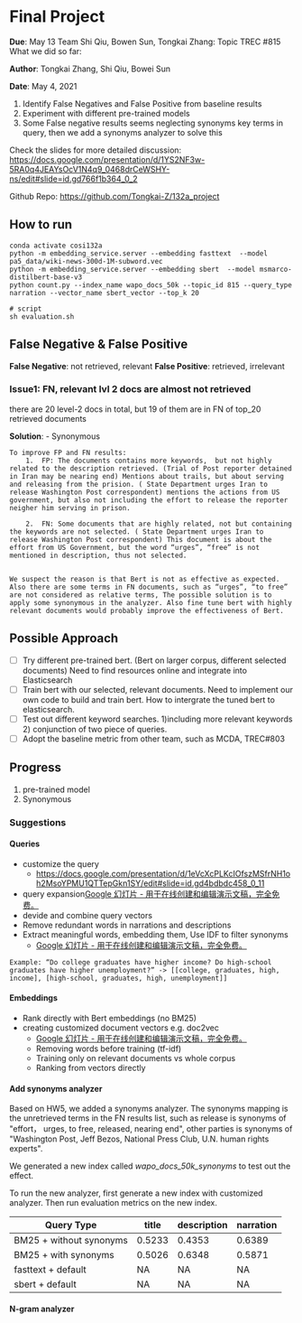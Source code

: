# Final Project

**Due**: May 13
Team Shi Qiu, Bowen Sun, Tongkai Zhang:
Topic TREC #815
What we did so far:

**Author**: Tongkai Zhang, Shi Qiu, Bowei Sun

**Date**: May 4, 2021
1. Identify False Negatives and False Positive from baseline results
2. Experiment with different pre-trained models
3. Some False negative results seems neglecting synonyms key terms in query, then we add a synonyms analyzer to solve this

Check the slides for more detailed discussion: https://docs.google.com/presentation/d/1YS2NF3w-5RA0q4JEAYsOcV1N4q9_0468drCeWSHY-ns/edit#slide=id.gd766f1b364_0_2

Github Repo: https://github.com/Tongkai-Z/132a_project

## How to run

```
conda activate cosi132a
python -m embedding_service.server --embedding fasttext  --model pa5_data/wiki-news-300d-1M-subword.vec
python -m embedding_service.server --embedding sbert  --model msmarco-distilbert-base-v3
python count.py --index_name wapo_docs_50k --topic_id 815 --query_type narration --vector_name sbert_vector --top_k 20

# script
sh evaluation.sh

```

## False Negative & False Positive

**False Negative**: not retrieved, relevant
**False Positive**: retrieved, irrelevant

### Issue1: FN, relevant lvl 2 docs are almost not retrieved

there are 20 level-2 docs in total, but 19 of them are in FN of top_20 retrieved documents

**Solution**: - Synonymous

```
To improve FP and FN results:
	1.	FP: The documents contains more keywords,  but not highly related to the description retrieved. (Trial of Post reporter detained in Iran may be nearing end) Mentions about trails, but about serving and releasing from the prision. ( State Department urges Iran to release Washington Post correspondent) mentions the actions from US government, but also not including the effort to release the reporter neigher him serving in prison.

	2.	FN: Some documents that are highly related, not but containing the keywords are not selected. ( State Department urges Iran to release Washington Post correspondent) This document is about the effort from US Government, but the word “urges”, “free” is not mentioned in description, thus not selected.


We suspect the reason is that Bert is not as effective as expected. Also there are some terms in FN documents, such as “urges”, “to free” are not considered as relative terms, The possible solution is to apply some synonymous in the analyzer. Also fine tune bert with highly relevant documents would probably improve the effectiveness of Bert.
```

## Possible Approach

- [ ] Try different pre-trained bert. (Bert on larger corpus, different selected documents) Need to find resources online and integrate into Elasticsearch
- [ ] Train bert with our selected, relevant documents. Need to implement our own code to build and train bert. How to intergrate the tuned bert to elasticsearch.
- [ ] Test out different keyword searches. 1)including more relevant keywords 2) conjunction of two piece of queries.
- [ ] Adopt the baseline metric from other team, such as MCDA, TREC#803

## Progress

1. pre-trained model
2. Synonymous

### Suggestions

#### Queries

- customize the query
  - https://docs.google.com/presentation/d/1eVcXcPLKcIOfszMSfrNH1oh2MsoYPMU1QTTepGkn1SY/edit#slide=id.gd4bdbdc458_0_11
- query expansion[Google 幻灯片 - 用于在线创建和编辑演示文稿，完全免费。](https://docs.google.com/presentation/d/1VaO-38JedXqk2YUYiaY8dkgzBJqIDw0xvWaypY8wAX4/edit#slide=id.gd4a5a6b322_0_0)
- devide and combine query vectors
- Remove redundant words in narrations and descriptions
- Extract meaningful words, embedding them, Use IDF to filter synonyms
  - [Google 幻灯片 - 用于在线创建和编辑演示文稿，完全免费。](https://docs.google.com/presentation/d/19c5Itz2Tn2ZCmPOyZHWKinaVdWd2fVbPXMWAcKl1I4A/edit#slide=id.gd55babf1e4_0_116)

```
Example: “Do college graduates have higher income? Do high-school graduates have higher unemployment?” -> [[college, graduates, high, income], [high-school, graduates, high, unemployment]]
```

#### Embeddings

- Rank directly with Bert embeddings (no BM25)
- creating customized document vectors e.g. doc2vec
  - [Google 幻灯片 - 用于在线创建和编辑演示文稿，完全免费。](https://docs.google.com/presentation/d/1eVcXcPLKcIOfszMSfrNH1oh2MsoYPMU1QTTepGkn1SY/edit#slide=id.gd54c5a01c8_0_37)
  - Removing words before training (tf-idf)
  - Training only on relevant documents vs whole corpus
  - Ranking from vectors directly

#### Add synonyms analyzer

Based on HW5, we added a synonyms analyzer. The synonyms mapping is the unretrieved terms in the FN results list, such as
release is synonyms of "effort， urges, to free, released, nearing end", other parties is synonyms of
"Washington Post, Jeff Bezos, National Press Club, U.N. human rights experts".

We generated a new index called _wapo_docs_50k_synonyms_ to test out the effect.

To run the new analyzer, first generate a new index with customized analyzer. Then run evaluation metrics on the new index.

| Query Type              | title | description | narration |
| ------------------------| ----- | ----------- | --------- |
| BM25 + without synonyms | 0.5233| 0.4353      | 0.6389    |
| BM25 + with synonyms    | 0.5026| 0.6348      | 0.5871    |
| fasttext + default      | NA    | NA          | NA        |
| sbert + default         | NA    | NA          | NA        |


#### N-gram analyzer
